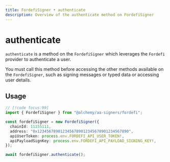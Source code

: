 ```yaml
---
title: FordefiSigner • authenticate
description: Overview of the authenticate method on FordefiSigner
---
```


# authenticate

`authenticate` is a method on the `FordefiSigner` which leverages the `Fordefi` provider to authenticate a user.

You must call this method before accessing the other methods available on the `FordefiSigner`, such as signing messages or typed data or accessing user details.

## Usage

```ts [example.ts]
// [!code focus:99]
import { FordefiSigner } from "@alchemy/aa-signers/fordefi";

const fordefiSigner = new FordefiSigner({
  chainId: 11155111,
  address: "0x1234567890123456789012345678901234567890",
  apiUserToken: process.env.FORDEFI_API_USER_TOKEN!,
  apiPayloadSignKey: process.env.FORDEFI_API_PAYLOAD_SIGNING_KEY!,
});

await fordefiSigner.authenticate();
```
